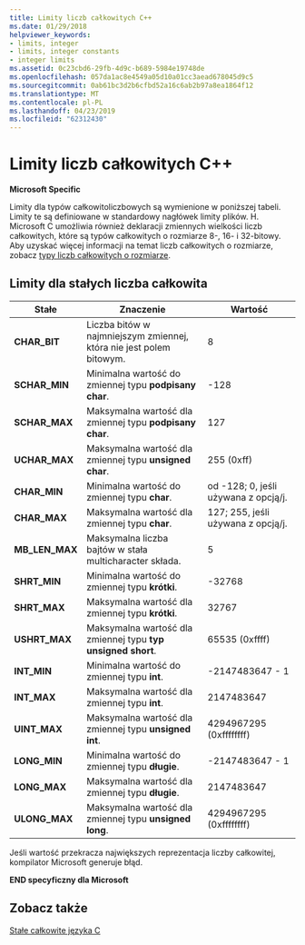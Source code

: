 ```yaml
---
title: Limity liczb całkowitych C++
ms.date: 01/29/2018
helpviewer_keywords:
- limits, integer
- limits, integer constants
- integer limits
ms.assetid: 0c23cbd6-29fb-4d9c-b689-5984e19748de
ms.openlocfilehash: 057da1ac8e4549a05d10a01cc3aead678045d9c5
ms.sourcegitcommit: 0ab61bc3d2b6cfbd52a16c6ab2b97a8ea1864f12
ms.translationtype: MT
ms.contentlocale: pl-PL
ms.lasthandoff: 04/23/2019
ms.locfileid: "62312430"
---
```

# <a name="c-integer-limits"></a>Limity liczb całkowitych C++

**Microsoft Specific**

Limity dla typów całkowitoliczbowych są wymienione w poniższej tabeli. Limity te są definiowane w standardowy nagłówek limity plików. H. Microsoft C umożliwia również deklaracji zmiennych wielkości liczb całkowitych, które są typów całkowitych o rozmiarze 8-, 16- i 32-bitowy. Aby uzyskać więcej informacji na temat liczb całkowitych o rozmiarze, zobacz [typy liczb całkowitych o rozmiarze](../c-language/c-sized-integer-types.md).

## <a name="limits-on-integer-constants"></a>Limity dla stałych liczba całkowita

|**Stałe**|Znaczenie|Wartość|
|------------------|-------------|-----------|
|**CHAR_BIT**|Liczba bitów w najmniejszym zmiennej, która nie jest polem bitowym.|8|
|**SCHAR_MIN**|Minimalna wartość do zmiennej typu **podpisany char**.|-128|
|**SCHAR_MAX**|Maksymalna wartość dla zmiennej typu **podpisany char**.|127|
|**UCHAR_MAX**|Maksymalna wartość dla zmiennej typu **unsigned char**.|255 (0xff)|
|**CHAR_MIN**|Minimalna wartość do zmiennej typu **char**.|od -128; 0, jeśli używana z opcją/j.|
|**CHAR_MAX**|Maksymalna wartość dla zmiennej typu **char**.|127; 255, jeśli używana z opcją/j.|
|**MB_LEN_MAX**|Maksymalna liczba bajtów w stała multicharacter składa.|5|
|**SHRT_MIN**|Minimalna wartość do zmiennej typu **krótki**.|-32768|
|**SHRT_MAX**|Maksymalna wartość dla zmiennej typu **krótki**.|32767|
|**USHRT_MAX**|Maksymalna wartość dla zmiennej typu **typ unsigned short**.|65535 (0xffff)|
|**INT_MIN**|Minimalna wartość do zmiennej typu **int**.|-2147483647 - 1|
|**INT_MAX**|Maksymalna wartość dla zmiennej typu **int**.|2147483647|
|**UINT_MAX**|Maksymalna wartość dla zmiennej typu **unsigned int**.|4294967295 (0xffffffff)|
|**LONG_MIN**|Minimalna wartość do zmiennej typu **długie**.|-2147483647 - 1|
|**LONG_MAX**|Maksymalna wartość dla zmiennej typu **długie**.|2147483647|
|**ULONG_MAX**|Maksymalna wartość dla zmiennej typu **unsigned long**.|4294967295 (0xffffffff)|

Jeśli wartość przekracza największych reprezentacja liczby całkowitej, kompilator Microsoft generuje błąd.

**END specyficzny dla Microsoft**

## <a name="see-also"></a>Zobacz także

[Stałe całkowite języka C](../c-language/c-integer-constants.md)
